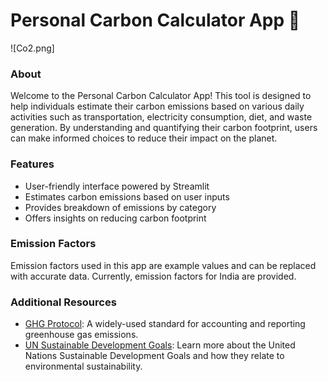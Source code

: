 # Personal Carbon Calculator App 🌱

![Co2.png]

### About
Welcome to the Personal Carbon Calculator App! This tool is designed to help individuals estimate their carbon emissions based on various daily activities such as transportation, electricity consumption, diet, and waste generation. By understanding and quantifying their carbon footprint, users can make informed choices to reduce their impact on the planet.

### Features
- User-friendly interface powered by Streamlit
- Estimates carbon emissions based on user inputs
- Provides breakdown of emissions by category
- Offers insights on reducing carbon footprint

### Emission Factors
Emission factors used in this app are example values and can be replaced with accurate data. Currently, emission factors for India are provided.

### Additional Resources
- [GHG Protocol](https://ghgprotocol.org/): A widely-used standard for accounting and reporting greenhouse gas emissions.
- [UN Sustainable Development Goals](https://sdgs.un.org/goals): Learn more about the United Nations Sustainable Development Goals and how they relate to environmental sustainability.
